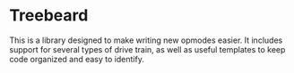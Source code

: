 # Treebeard

This is a library designed to make writing new opmodes easier. It includes support for several types of drive train, as well as useful templates to keep code organized and easy to identify.